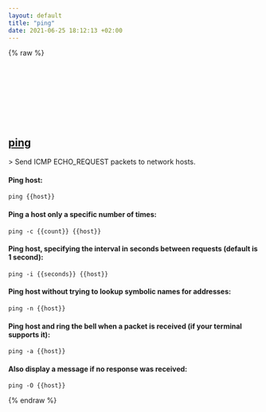 ```yaml
---
layout: default
title: "ping"
date: 2021-06-25 18:12:13 +02:00
---
```

{% raw %}
<h2 id="ping">
  <a href="/en/common/ping.html">ping</a> <a href="#ping"><svg class="icon">
    <use href="/assets/images/unicode_sprite.svg#link" />
  </svg></a>
</h2>
> Send ICMP ECHO_REQUEST packets to network hosts.

#### Ping host:
```shell
ping {{host}}
```
#### Ping a host only a specific number of times:
```shell
ping -c {{count}} {{host}}
```
#### Ping host, specifying the interval in seconds between requests (default is 1 second):
```shell
ping -i {{seconds}} {{host}}
```
#### Ping host without trying to lookup symbolic names for addresses:
```shell
ping -n {{host}}
```
#### Ping host and ring the bell when a packet is received (if your terminal supports it):
```shell
ping -a {{host}}
```
#### Also display a message if no response was received:
```shell
ping -O {{host}}
```
{% endraw %}
